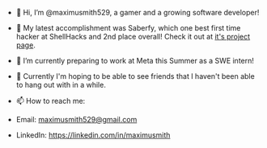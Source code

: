 - 👋 Hi, I’m @maximusmith529, a gamer and a growing software developer!
- 👀 My latest accomplishment was Saberfy, which one best first time hacker at ShellHacks and 2nd place overall! Check it out at [it's project page](https://github.com/maximusmith529/Saberfy#readme).
- 🌱 I’m currently preparing to work at Meta this Summer as a SWE intern!
- 💞️ Currently I'm hoping to be able to see friends that I haven't been able to hang out with in a while.

- 📫 How to reach me: 
- Email: maximusmith529@gmail.com
- LinkedIn: https://linkedin.com/in/maximusmith

<!---
maximusmith529/maximusmith529 is a ✨ special ✨ repository because its `README.md` (this file) appears on your GitHub profile.
You can click the Preview link to take a look at your changes.
--->
